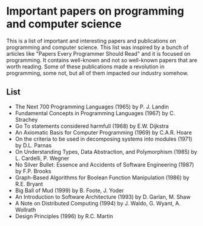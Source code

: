 # Important papers on programming and computer science

This is a list of important and interesting papers and publications on programming and computer science. This list
was inspired by a bunch of articles like "Papers Every Programmer Should Read" and it is focused on programming.
It contains well-known and not so well-known papers that are worth reading. Some of these publications made a revolution
in programming, some not, but all of them impacted our industry somehow.


## List

- The Next 700 Programming Languages (1965) by P. J. Landin
- Fundamental Concepts in Programming Languages (1967) by C. Strachey
- Go To statements considered harmfull (1968) by E.W. Dijkstra
- An Axiomatic Basis for Computer Programming (1969) by C.A.R. Hoare
- On the criteria to be used in decomposing systems into modules (1971) by D.L. Parnas
- On Understanding Types, Data Abstraction, and Polymorphism (1985) by L. Cardelli, P. Wegner
- No Silver Bullet: Essence and Accidents of Software Engineering (1987) by F.P. Brooks
- Graph-Based Algorithms for Boolean Function Manipulation (1986) by R.E. Bryant
- Big Ball of Mud (1999) by B. Foote, J. Yoder
- An Introduction to Software Architecture (1993) by D. Garlan, M. Shaw
- A Note on Distributed Computing (1994) by J. Waldo, G. Wyant, A. Wollrath
- Design Principles (1996) by R.C. Martin
